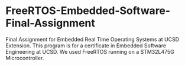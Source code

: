 # FreeRTOS-Embedded-Software-Final-Assignment
Final Assignment for Embedded Real Time Operating Systems at UCSD Extension. This program is for a certificate in Embedded Software Engineering at UCSD. We used FreeRTOS running on a STM32L475G Microcontroller. 
